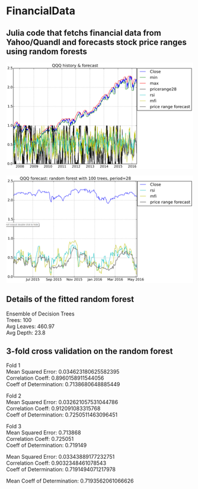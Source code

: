 # FinancialData

## Julia code that fetchs financial data from Yahoo/Quandl and forecasts stock price ranges using random forests

![History and forecast of price range index of QQQ](qqq_history.png)

![1 year forecast of price range index of QQQ](qqq_forecast.png)

## Details of the fitted random forest

Ensemble of Decision Trees  
Trees:      100  
Avg Leaves: 460.97  
Avg Depth:  23.8  

## 3-fold cross validation on the random forest

Fold 1  
Mean Squared Error:     0.034623180625582395  
Correlation Coeff:      0.8960158911544056  
Coeff of Determination: 0.7138680648885449  

Fold 2  
Mean Squared Error:     0.032621057531044786  
Correlation Coeff:      0.912091083315768  
Coeff of Determination: 0.7250511463096451  

Fold 3  
Mean Squared Error:     0.713868  
Correlation Coeff:      0.725051  
Coeff of Determination: 0.719149  

Mean Squared Error:     0.03343889177232751  
Correlation Coeff:      0.9032348461078543  
Coeff of Determination: 0.7191494071217978  

Mean Coeff of Determination: 0.7193562061066626
